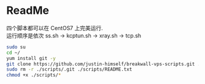 # ReadMe

四个脚本都可以在 CentOS7 上完美运行.  
运行顺序是依次 ss.sh -> kcptun.sh -> xray.sh -> tcp.sh

```bash
sudo su
cd ~/
yum install git -y
git clone https://github.com/justin-himself/breakwall-vps-scripts.git ./scripts
sudo rm -r ./scripts/.git ./scripts/README.txt
chmod +x ./scripts/*
```
